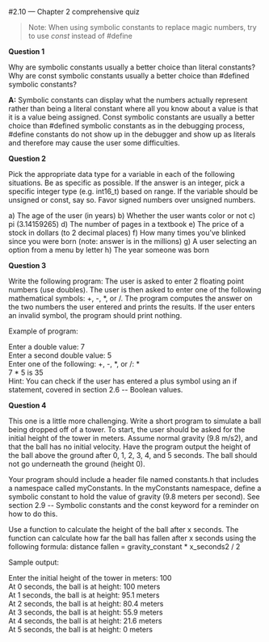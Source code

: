 #2.10 — Chapter 2 comprehensive quiz
>Note: When using symbolic constants to replace magic numbers, try to use *const* instead of #define  

**Question 1**

Why are symbolic constants usually a better choice than literal constants? Why are const symbolic constants usually a better choice than #defined symbolic constants?  


**A:** Symbolic constants can display what the numbers actually represent rather than being a literal constant where all you know about a value is that it is a value being assigned. Const symbolic constants are usually a better choice than #defined symbolic constants as in the debugging process, #define constants do not show up in the debugger and show up as literals and therefore may cause the user some difficulties.  


**Question 2**

Pick the appropriate data type for a variable in each of the following situations. Be as specific as possible. If the answer is an integer, pick a specific integer type (e.g. int16_t) based on range. If the variable should be unsigned or const, say so. Favor signed numbers over unsigned numbers.

a) The age of the user (in years)
b) Whether the user wants color or not
c) pi (3.14159265)
d) The number of pages in a textbook
e) The price of a stock in dollars (to 2 decimal places)
f) How many times you’ve blinked since you were born (note: answer is in the millions)
g) A user selecting an option from a menu by letter
h) The year someone was born

**Question 3**

Write the following program: The user is asked to enter 2 floating point numbers (use doubles). The user is then asked to enter one of the following mathematical symbols: +, -, *, or /. The program computes the answer on the two numbers the user entered and prints the results. If the user enters an invalid symbol, the program should print nothing.

Example of program:

Enter a double value: 7  
Enter a second double value: 5  
Enter one of the following: +, -, *, or /: *  
7 * 5 is 35  
Hint: You can check if the user has entered a plus symbol using an if statement, covered in section 2.6 -- Boolean values.

**Question 4**

This one is a little more challenging. Write a short program to simulate a ball being dropped off of a tower. To start, the user should be asked for the initial height of the tower in meters. Assume normal gravity (9.8 m/s2), and that the ball has no initial velocity. Have the program output the height of the ball above the ground after 0, 1, 2, 3, 4, and 5 seconds. The ball should not go underneath the ground (height 0).

Your program should include a header file named constants.h that includes a namespace called myConstants. In the myConstants namespace, define a symbolic constant to hold the value of gravity (9.8 meters per second). See section 2.9 -- Symbolic constants and the const keyword for a reminder on how to do this.

Use a function to calculate the height of the ball after x seconds. The function can calculate how far the ball has fallen after x seconds using the following formula: distance fallen = gravity_constant * x_seconds2 / 2

Sample output:

Enter the initial height of the tower in meters: 100  
At 0 seconds, the ball is at height: 100 meters  
At 1 seconds, the ball is at height: 95.1 meters  
At 2 seconds, the ball is at height: 80.4 meters  
At 3 seconds, the ball is at height: 55.9 meters  
At 4 seconds, the ball is at height: 21.6 meters  
At 5 seconds, the ball is at height: 0 meters  
